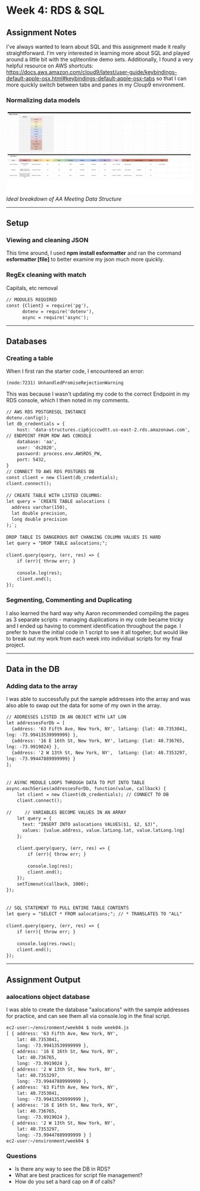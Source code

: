 # Week 4: RDS & SQL

## Assignment Notes 
I've always wanted to learn about SQL and this assignment made it really straightforward. I'm very interested in learning more about SQL and played around a little bit with the sqliteonline demo sets. Additionally, I found a very helpful resource on AWS shortcuts: https://docs.aws.amazon.com/cloud9/latest/user-guide/keybindings-default-apple-osx.html#keybindings-default-apple-osx-tabs so that I can more quickly switch between tabs and panes in my Cloup9 environment.

### Normalizing data models
![Ideal breakdown of AA Meeting Data Structure](aaDataModel_normalized.png "AA Meeting Data Model")
*Ideal breakdown of AA Meeting Data Structure*

***

## Setup

### Viewing and cleaning JSON
This time around, I used **npm install esformatter** and ran the command **esformatter [file]** to better examine my json much more quickly.

### RegEx cleaning with match
Capitals, etc removal

	// MODULES REQUIRED
	const {Client} = require('pg'),
	      dotenv = require('dotenv'),
	      async = require('async');

***

## Databases

### Creating a table
When I first ran the starter code, I encountered an error:

	(node:7231) UnhandledPromiseRejectionWarning

This was because I wasn't updating my code to the correct Endpoint in my RDS console, which I then noted in my comments.

	// AWS RDS POSTGRESQL INSTANCE
	dotenv.config(); 
	let db_credentials = {
	    host: 'data-structures.cip6jcccwdtt.us-east-2.rds.amazonaws.com', // ENDPOINT FROM RDW AWS CONSOLE
	    database: 'aa',
	    user: 'ds2020',
	    password: process.env.AWSRDS_PW,
	    port: 5432,
	}
	// CONNECT TO AWS RDS POSTGRES DB
	const client = new Client(db_credentials);
	client.connect();

	// CREATE TABLE WITH LISTED COLUMNS:
	let query = `CREATE TABLE aalocations (
	  address varchar(150),
	  lat double precision,
	  long double precision
	);`;

	DROP TABLE IS DANGEROUS BUT CHANGING COLUMN VALUES IS HARD
	let query = "DROP TABLE aalocations;";

	client.query(query, (err, res) => {
	    if (err){ throw err; }

	    console.log(res);
	    client.end();
	});


### Segmenting, Commenting and Duplicating
I also learned the hard way why Aaron recommended compiling the pages as 3 separate scripts - managing duplications in my code became tricky and I ended up having to comment identification throughout the page. I prefer to have the initial code in 1 script to see it all togeher, but would like to break out my work from each week into individual scripts for my final project.  

***

## Data in the DB

### Adding data to the array
I was able to successfully put the sample addresses into the array and was also able to swap out the data for some of my own in the array.

	// ADDRESSES LISTED IN AN OBJECT WITH LAT LON
	let addressesForDb = [
	  {address: '63 Fifth Ave, New York, NY', latLong: {lat: 40.7353041, lng: -73.99413539999999} },
	  {address: '16 E 16th St, New York, NY', latLong: {lat: 40.736765,  lng: -73.9919024} },
	  {address: '2 W 13th St, New York, NY',  latLong: {lat: 40.7353297, lng: -73.99447889999999} }
	];


	// ASYNC MODULE LOOPS THROUGH DATA TO PUT INTO TABLE
	async.eachSeries(addressesForDb, function(value, callback) {
	    let client = new Client(db_credentials); // CONNECT TO DB
	    client.connect();

	//     // VARIABLES BECOME VALUES IN AN ARRAY
	    let query = {
	      text: "INSERT INTO aalocations VALUES($1, $2, $3)",
	      values: [value.address, value.latLong.lat, value.latLong.lng]
	    };

	    client.query(query, (err, res) => {
	        if (err){ throw err; }

	        console.log(res);
	        client.end();
	    });
	    setTimeout(callback, 1000);
	});


	// SQL STATEMENT TO PULL ENTIRE TABLE CONTENTS 
	let query = "SELECT * FROM aalocations;"; // * TRANSLATES TO "ALL"

	client.query(query, (err, res) => {
	    if (err){ throw err; }

	    console.log(res.rows);
	    client.end();
	});

***

## Assignment Output

### aalocations object database
I was able to create the database "aalocations" with the sample addresses for practice, and can see them all via console.log in the final script.

	ec2-user:~/environment/week04 $ node week04.js
	[ { address: '63 Fifth Ave, New York, NY',
	    lat: 40.7353041,
	    long: -73.99413539999999 },
	  { address: '16 E 16th St, New York, NY',
	    lat: 40.736765,
	    long: -73.9919024 },
	  { address: '2 W 13th St, New York, NY',
	    lat: 40.7353297,
	    long: -73.99447889999999 },
	  { address: '63 Fifth Ave, New York, NY',
	    lat: 40.7353041,
	    long: -73.99413539999999 },
	  { address: '16 E 16th St, New York, NY',
	    lat: 40.736765,
	    long: -73.9919024 },
	  { address: '2 W 13th St, New York, NY',
	    lat: 40.7353297,
	    long: -73.99447889999999 } ]
	ec2-user:~/environment/week04 $ 


### Questions
- Is there any way to see the DB in RDS?
- What are best practices for script file management?
- How do you set a hard cap on # of calls?

